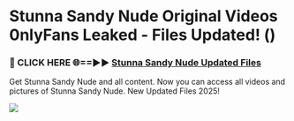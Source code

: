 # Stunna Sandy Nude Original Videos 0nlyFans Leaked - Files Updated! ()

<h3>🔴 CLICK HERE 🌐==►► <a href="https://tinyurl.com/2p9ay9w9" rel="nofollow">Stunna Sandy Nude Updated Files</a></h3>

Get Stunna Sandy Nude and all content. Now you can access all videos and pictures of Stunna Sandy Nude. New Updated Files 2025!

[![](https://i.imgur.com/KQgVmj3.gif)](https://tinyurl.com/2p9ay9w9)
